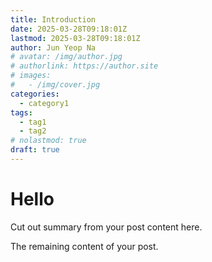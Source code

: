 ```yaml
---
title: Introduction
date: 2025-03-28T09:18:01Z
lastmod: 2025-03-28T09:18:01Z
author: Jun Yeop Na 
# avatar: /img/author.jpg
# authorlink: https://author.site
# images:
#   - /img/cover.jpg
categories:
  - category1
tags:
  - tag1
  - tag2
# nolastmod: true
draft: true
---
```

# Hello 
Cut out summary from your post content here.

The remaining content of your post.
